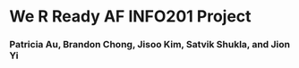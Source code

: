 # We R Ready AF INFO201 Project
### Patricia Au, Brandon Chong, Jisoo Kim, Satvik Shukla, and Jion Yi

